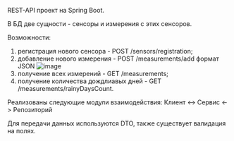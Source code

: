 REST-API проект на Spring Boot.

В БД две сущности - сенсоры и измерения с этих сенсоров.

Возможности:  
  1) регистрация нового сенсора - POST /sensors/registration;
  2) добавление нового измерения - POST /measurements/add
     формат JSON
     ![image](https://github.com/zhernakov14/project-rest-practice/assets/54941157/4fc005ab-864b-492f-b1cb-9f72011a7758)
  3) получение всех измерений - GET /measurements;
  4) получение количества дождлиавых дней - GET /measurements/rainyDaysCount.

Реализованы следующие модули взаимодействия:
Клиент <-> Сервис <-> Репозиторий

Для передачи данных используются DTO, также существует валидация на полях.        
